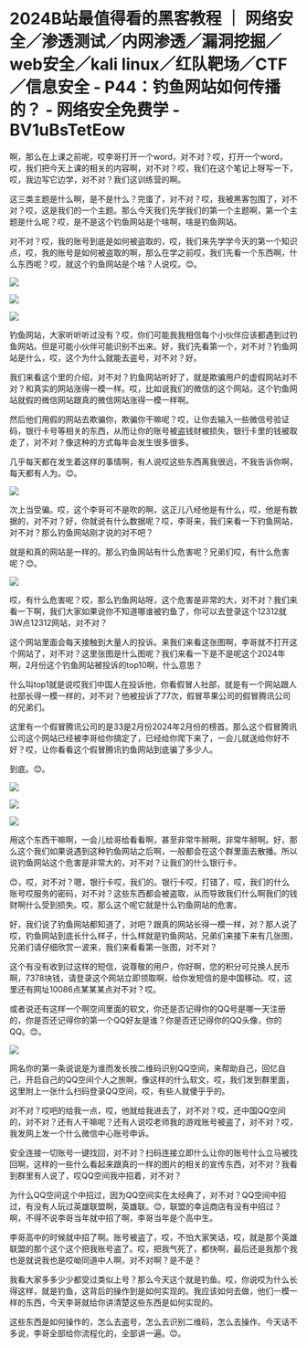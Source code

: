 # 2024B站最值得看的黑客教程 ｜ 网络安全／渗透测试／内网渗透／漏洞挖掘／web安全／kali linux／红队靶场／CTF／信息安全 - P44：钓鱼网站如何传播的？ - 网络安全免费学 - BV1uBsTetEow

啊，那么在上课之前呢，哎李哥打开一个word，对不对？哎，打开一个word，哎，我们把今天上课的相关的内容啊，对不对？哎，我们在这个笔记上呀写一下，哎，我边写它边学，对不对？我们这训练营的啊。

这三类主题是什么啊，是不是什么？完蛋了，对不对？哎，我被黑客包围了，对不对？哎，这是我们的一个主题。那么今天我们先学我们的第一个主题啊，第一个主题是什么呢？哎，是不是这个钓鱼网站是个啥啊，啥是钓鱼网站。

对不对？哎，我的账号到底是如何被盗取的，哎，我们来先学学今天的第一个知识点，哎，我的账号是如何被盗取的啊，那么在学之前哎，我们先看一个东西啊，什么东西呢？哎，就这个钓鱼网站是个啥？人说哎。😊。



![](img/58529d916aa877e5ceb0306006dededf_1.png)

![](img/58529d916aa877e5ceb0306006dededf_2.png)

![](img/58529d916aa877e5ceb0306006dededf_3.png)

钓鱼网站，大家听听听过没有？哎，你们可能我我相信每个小伙伴应该都遇到过钓鱼网站。但是可能小伙伴可能识别不出来。好，我们先看第一个，对不对？钓鱼网站是什么，哎，这个为什么就能去盗号，对不对？好。

我们来看这个里的介绍，对不对？钓鱼网站听好了，就是欺骗用户的虚假网站对不对？和真实的网站涨得一模一样。哎，比如说我们的微信的这个网站，这个钓鱼网站就假的微信网站跟真的微信网站涨得一模一样啊。

然后他们用假的网站去欺骗你，欺骗你干嘛呢？哎，让你去输入一些微信号验证码，银行卡号等相关的东西，从而让你的账号被盗钱财被损失，银行卡里的钱被取走了，对不对？像这种的方式每年会发生很多很多。

几乎每天都在发生着这样的事情啊，有人说哎这些东西离我很远，不我告诉你啊，每天都有人为。😊。

![](img/58529d916aa877e5ceb0306006dededf_5.png)

次上当受骗。哎，这个李哥可不是吹的啊，这正儿八经他是有什么，哎，他是有数据的，对不对？好，你就说有什么数据呢？哎，李哥来，我们来看一下钓鱼网站，对不对？那么钓鱼网站刚才说的对不吧？

就是和真的网站是一样的。那么钓鱼网站有什么危害呢？兄弟们哎，有什么危害呢？😊。

![](img/58529d916aa877e5ceb0306006dededf_7.png)

哎，有什么危害呢？哎，那么钓鱼网站呀，这个危害是非常的大，对不对？我们来看一下啊，我们大家如果说你不知道哪谁被钓鱼了，你可以去登录这个12312就3W点12312网站，对不对？

这个网站里面会每天接触到大量人的投诉。来我们来看这张图啊，李哥就不打开这个网站了，对不对？这里张图是什么图呢？我们来看一下是不是呢这个2024年啊，2月份这个钓鱼网站被投诉的top10啊，什么意思？

什么叫top1就是说哎我们中国人在投诉他，你看假冒人社部，就是有一个网站跟人社部长得一模一样的，对不对？他被投诉了77次，假冒苹果公司的假冒腾讯公司的兄弟们。

这里有一个假冒腾讯公司的是33是2月份2024年2月份的榜首。那么这个假冒腾讯公司这个网站已经被李哥给你搞定了，已经给你爬下来了，一会儿就送给你好不好？哎，让你看看这个假冒腾讯钓鱼网站到底骗了多少人。

到底。😊。

![](img/58529d916aa877e5ceb0306006dededf_9.png)

![](img/58529d916aa877e5ceb0306006dededf_10.png)

![](img/58529d916aa877e5ceb0306006dededf_11.png)

用这个东西干嘛啊，一会儿给哥给看看啊，甚至非常牛掰啊，非常牛掰啊。好，那么这个我们如果说遇到这种钓鱼网站之后啊，一般都会在这个群里面去散播。所以说钓鱼网站这个危害是非常大的，对不对？让我们的什么银行卡。

😊，哎，对不对？嗯，银行卡哎，我们的。银行卡哎，打错了，哎，我们的什么账号哎服务的密码，对不对？这些东西都会被盗取，从而导致我们什么啊我们的钱财啊什么受到损失。哎，那么这个呢它就是什么钓鱼网站的危害。

好，我们说了钓鱼网站都知道了，对吧？跟真的网站长得一模一样，对？那人说了哎，钓鱼网站到底长什么样子，什么样就是钓鱼网站，兄弟们来接下来有几张图，兄弟们请仔细欣赏一波来，我们来看看第一张图，对不对？

这个有没有收到过这样的短信，说尊敬的用户，你好啊，您的积分可兑换人民币啊，7378块钱，请登录这个网站立即领取啊，给你发短信的是中国移动。哎，这里还有网址10086点某某某点对不对？哎。

或者说还有这样一个啊空间里面的软文，你还是否记得你的QQ号是哪一天注册的，你是否还记得你的第一个QQ好友是谁？你是否还记得你的QQ头像，你的QQ。😊。



![](img/58529d916aa877e5ceb0306006dededf_13.png)

网名你的第一条说说是为谁而发长按二维码识别QQ空间，来帮助自己，回忆自己，开启自己的QQ空间个人之旅啊，像这样的什么软文，哎，我们发到群里面，这里附上一张什么扫码登录QQ空间，哎，有些人就傻乎乎的。

对不对？哎吧的给我一点，哎，他就给我进去了，对不对？哎，还中国QQ空间的，对不对？还有人干嘛呢？还有人说哎老师我的游戏账号被盗了，对不对？哎，我发网上发一个什么微信中心账号申诉。

安全连接一切账号一键找回，对不对？扫码连接立即什么让你的账号什么立马被找回啊，这样的一些什么看起来跟真的一样的图片的相关的宣传东西，对不对？我看到群里有人说了，哎QQ空间我中招着，对不对？

为什么QQ空间这个中招过，因为QQ空间实在太经典了，对不对？QQ空间中招过，有没有人玩过英雄联盟啊，英雄联。😊，联盟的幸运商店有没有中招过？啊，不得不说李哥当年就中招了啊，李哥当年是个高中生。

李哥高中的时候就中招了啊。账号被盗了，哎，不怕大家笑话，哎，就是那个英雄联盟的那个这个这个把我账号盗了。哎，把我气死了，都快啊，最后还是我那个我也是就说我也是哎呦同道中人啊，对不对啊？是不是？

我看大家多多少少都受过类似上号？那么今天这个就是钓鱼。哎，你说哎为什么长得这样，就是钓鱼，这背后的操作到是如何实现的。我应该如何去做，他们一模一样的东西，今天李哥就给你讲清楚这些东西是如何实现的。

这些东西是如何操作的，怎么去盗号，怎么去识别二维码，怎么去操作。今天话不多说，李哥全部给你流程化的，全部讲一遍。😊。

